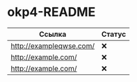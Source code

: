 # okp4-README

| Ссылка                  | Статус |
|-------------------------|--------|
| http://exampleqwse.com/ | ❌      |
| http://example.com/     | ❌      |
| http://example.com/     | ❌      |